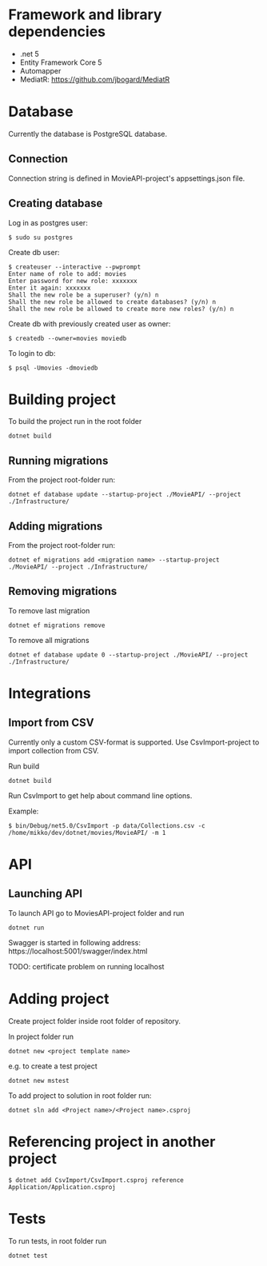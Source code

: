 # Framework and library dependencies

* .net 5
* Entity Framework Core 5
* Automapper
* MediatR: https://github.com/jbogard/MediatR

# Database

Currently the database is PostgreSQL database. 

## Connection

Connection string is defined in MovieAPI-project's appsettings.json file.

## Creating database

Log in as postgres user:

    $ sudo su postgres

Create db user:

    $ createuser --interactive --pwprompt
    Enter name of role to add: movies
    Enter password for new role: xxxxxxx
    Enter it again: xxxxxxx
    Shall the new role be a superuser? (y/n) n
    Shall the new role be allowed to create databases? (y/n) n
    Shall the new role be allowed to create more new roles? (y/n) n

Create db with previously created user as owner:

    $ createdb --owner=movies moviedb

To login to db:

    $ psql -Umovies -dmoviedb

# Building project

To build the project run in the root folder

    dotnet build

## Running migrations

From the project root-folder run:

    dotnet ef database update --startup-project ./MovieAPI/ --project ./Infrastructure/

## Adding migrations

From the project root-folder run:

    dotnet ef migrations add <migration name> --startup-project ./MovieAPI/ --project ./Infrastructure/

## Removing migrations

To remove last migration

    dotnet ef migrations remove

To remove all migrations

    dotnet ef database update 0 --startup-project ./MovieAPI/ --project ./Infrastructure/

# Integrations

## Import from CSV

Currently only a custom CSV-format is supported. Use CsvImport-project to import collection from CSV.

Run build

    dotnet build

Run CsvImport to get help about command line options.

Example:

    $ bin/Debug/net5.0/CsvImport -p data/Collections.csv -c /home/mikko/dev/dotnet/movies/MovieAPI/ -m 1

# API

## Launching API

To launch API go to MoviesAPI-project folder and run

    dotnet run

Swagger is started in following address: https://localhost:5001/swagger/index.html

TODO: certificate problem on running localhost

# Adding project

Create project folder inside root folder of repository.

In project folder run 

    dotnet new <project template name>

e.g. to create a test project

    dotnet new mstest

To add project to solution in root folder run:

    dotnet sln add <Project name>/<Project name>.csproj 

# Referencing project in another project

    $ dotnet add CsvImport/CsvImport.csproj reference Application/Application.csproj

# Tests

To run tests, in root folder run

    dotnet test

